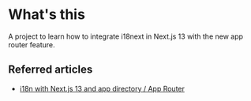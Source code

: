 # What's this

A project to learn how to integrate i18next in Next.js 13 with the new app router feature.

## Referred articles

- [i18n with Next.js 13 and app directory / App Router](https://locize.com/blog/next-13-app-dir-i18n/)
